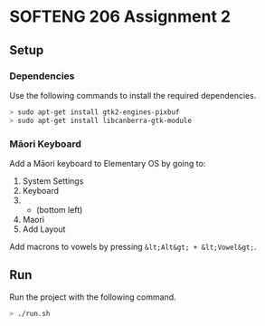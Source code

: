 # SOFTENG 206 Assignment 2

## Setup

### Dependencies

Use the following commands to install the required dependencies.

```bash
> sudo apt-get install gtk2-engines-pixbuf
> sudo apt-get install libcanberra-gtk-module
```

### Māori Keyboard

Add a Māori keyboard to Elementary OS by going to:
1. System Settings
2. Keyboard
3. + (bottom left)
4. Maori
5. Add Layout

Add macrons to vowels by pressing `&lt;Alt&gt; + &lt;Vowel&gt;`.

## Run

Run the project with the following command.

```bash
> ./run.sh
```
